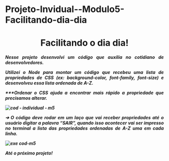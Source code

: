 # Projeto-Invidual--Modulo5-Facilitando-dia-dia
<h1 align="center"> Facilitando o dia dia! </h1>

<h5 align="justify">
<b>Nesse projeto desenvolvi um código que auxilia no cotidiano de desenvolvedores.

Utilizei o Node para montar um código que recebeu uma lista de propriedades de CSS (ex: background-color, font-family, font-size) e desenvolveu
essa lista ordenada de A-Z. 

***<b>Ordenar o CSS ajuda a encontrar mais rápido a propriedade que precisamos alterar.

![cod - individual - m5](https://user-images.githubusercontent.com/112868310/217828189-affa8230-b0b9-4a1c-983a-839f6cc7144a.png)

➔ O código deve rodar em um laço que vai receber propriedades até o usuário digitar a palavra “SAIR”, quando isso acontecer vai ser impresso no terminal a lista das 
propriedades ordenadas de A-Z uma em cada linha.</p>

![exe cod-m5](https://user-images.githubusercontent.com/112868310/217830865-b7f61868-9d4d-48c1-8ca1-217161cdec54.png)

Até o próximo projeto!
